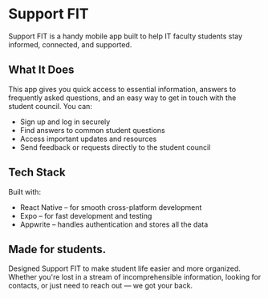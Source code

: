# Support FIT

Support FIT is a handy mobile app built to help IT faculty students stay informed, connected, and supported.

## What It Does

This app gives you quick access to essential information, answers to frequently asked questions, and an easy way to get in touch with the student council. You can:

- Sign up and log in securely
- Find answers to common student questions
- Access important updates and resources
- Send feedback or requests directly to the student council

## Tech Stack

Built with:

- React Native – for smooth cross-platform development  
- Expo – for fast development and testing  
- Appwrite – handles authentication and stores all the data  

## Made for students.

Designed Support FIT to make student life easier and more organized. Whether you're lost in a stream of incomprehensible information, looking for contacts, or just need to reach out — we got your back.
